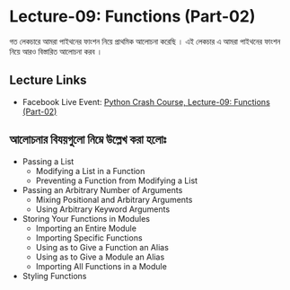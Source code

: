 # Lecture-09: Functions (Part-02)
গত লেকচারে আমরা পাইথনের ফাংশন নিয়ে প্রাথমিক আলোচনা করেছি । এই লেকচার এ আমরা পাইথনের ফাংশন নিয়ে আরও বিস্তারিত আলোচনা করব ।

## Lecture Links

-   Facebook Live Event: [Python Crash Course, Lecture-09: Functions (Part-02)](https://www.facebook.com/events/367644061281064)

## আলোচনার বিযয়গুলো নিম্নে উল্লেখ করা হলোঃ
-   Passing a List
    -   Modifying a List in a Function
    -   Preventing a Function from Modifying a List
-   Passing an Arbitrary Number of Arguments
    -   Mixing Positional and Arbitrary Arguments
    -   Using Arbitrary Keyword Arguments
-   Storing Your Functions in Modules
    -   Importing an Entire Module
    -   Importing Specific Functions
    -   Using as to Give a Function an Alias
    -   Using as to Give a Module an Alias
    -   Importing All Functions in a Module
-   Styling Functions


